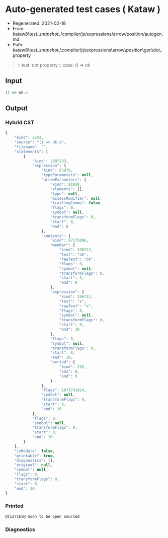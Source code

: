# Auto-generated test cases ( Kataw )
- Regenerated: 2021-02-18
- From: kataw8\test\__snapshot__/compiler/js/expressions/arrow/position/autogen.md
- Path: kataw8\test\__snapshot__\compiler\js\expressions\arrow\position\gen\dot_property
> :: test: dot property
> :: case: () => ok
## Input

`````js
() => ok.x
`````

## Output

### Hybrid CST

```javascript
{
    "kind": 2243,
    "source": "() => ok.x",
    "filename": "",
    "statements": [
        {
            "kind": 2097233,
            "expression": {
                "kind": 83976,
                "typeParameters": null,
                "arrowParameters": {
                    "kind": 81929,
                    "elements": [],
                    "type": null,
                    "accessModifier": null,
                    "trailingComma": false,
                    "flags": 0,
                    "symbol": null,
                    "transformFlags": 0,
                    "start": 0,
                    "end": 0
                },
                "contents": {
                    "kind": 67175096,
                    "member": {
                        "kind": 196712,
                        "text": "ok",
                        "rawText": "ok",
                        "flags": 0,
                        "symbol": null,
                        "transformFlags": 0,
                        "start": 5,
                        "end": 8
                    },
                    "expression": {
                        "kind": 196711,
                        "text": "x",
                        "rawText": "x",
                        "flags": 0,
                        "symbol": null,
                        "transformFlags": 0,
                        "start": 9,
                        "end": 10
                    },
                    "flags": 0,
                    "symbol": null,
                    "transformFlags": 0,
                    "start": 8,
                    "end": 10,
                    "period": {
                        "kind": 255,
                        "pos": 8,
                        "end": 9
                    }
                },
                "flags": 1073741824,
                "symbol": null,
                "transformFlags": 0,
                "start": 0,
                "end": 10
            },
            "flags": 0,
            "symbol": null,
            "transformFlags": 0,
            "start": 0,
            "end": 10
        }
    ],
    "isModule": false,
    "printable": true,
    "diagnostics": [],
    "original": null,
    "symbol": null,
    "flags": 0,
    "transformFlags": 0,
    "start": 0,
    "end": 10
}
```

### Printed

```javascript
@{x2716}@ Soon to be open sourced
```

### Diagnostics

```javascript

```

